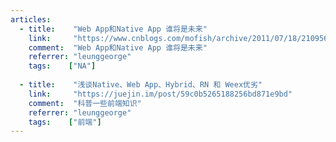 ```yaml
---
articles:
  - title:    "Web App和Native App 谁将是未来"
    link:     "https://www.cnblogs.com/mofish/archive/2011/07/18/2109565.html"
    comment:  "Web App和Native App 谁将是未来"
    referrer: "leunggeorge"
    tags:    ["NA"]
    
  - title:    "浅谈Native、Web App、Hybrid、RN 和 Weex优劣"
    link:     "https://juejin.im/post/59c0b5265188256bd871e9bd"
    comment:  "科普一些前端知识"
    referrer: "leunggeorge"
    tags:    ["前端"]
---
```

